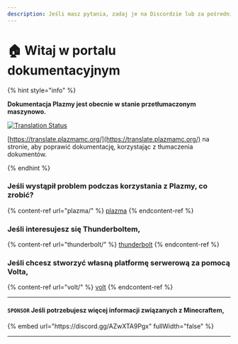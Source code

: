 ```yaml
---
description: Jeśli masz pytania, zadaj je na Discordzie lub za pośrednictwem GitHub Issues.
---
```


# 🏠 Witaj w portalu dokumentacyjnym

{% hint style="info" %}

**Dokumentacja Plazmy jest obecnie w stanie przetłumaczonym maszynowo.**

[![Translation Status](https://badges.crowdin.net/plazmamc-document-portal/localized.svg)](https://translate.plazmamc.org/)

[https://translate.plazmamc.org/](https://translate.plazmamc.org/) na stronie, aby poprawić dokumentację, korzystając z tłumaczenia dokumentów.

{% endhint %}

### Jeśli wystąpił problem podczas korzystania z Plazmy, co zrobić?

{% content-ref url="plazma/" %}
[plazma](plazma/)
{% endcontent-ref %}

### Jeśli interesujesz się Thunderboltem,

{% content-ref url="thunderbolt/" %}
[thunderbolt](thunderbolt/)
{% endcontent-ref %}

### Jeśli chcesz stworzyć własną platformę serwerową za pomocą Volta,

{% content-ref url="volt/" %}
[volt](volt/)
{% endcontent-ref %}

***

#### `SPONSOR` Jeśli potrzebujesz więcej informacji związanych z Minecraftem, <a href="#etc-1" id="etc-1"></a>

{% embed url="https\://discord.gg/AZwXTA9Pgx" fullWidth="false" %}

***
